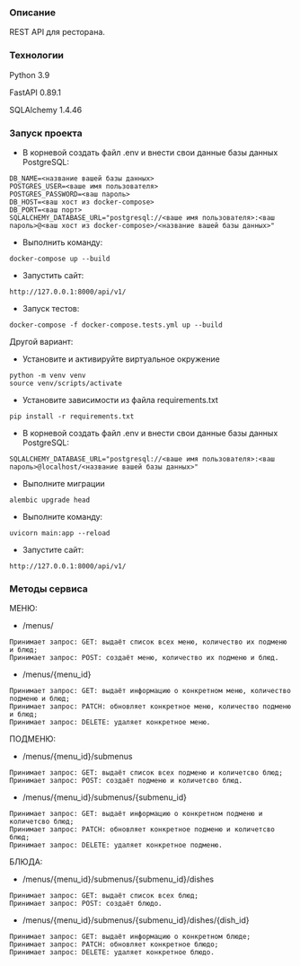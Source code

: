 ### Описание
REST API для ресторана.
### Технологии
Python 3.9

FastAPI 0.89.1

SQLAlchemy 1.4.46
### Запуск проекта 
- В корневой создать файл .env и внести свои данные базы данных PostgreSQL:
```
DB_NAME=<название вашей базы данных>
POSTGRES_USER=<ваше имя пользователя>
POSTGRES_PASSWORD=<ваш пароль>
DB_HOST=<ваш хост из docker-compose>
DB_PORT=<ваш порт>
SQLALCHEMY_DATABASE_URL="postgresql://<ваше имя пользователя>:<ваш пароль>@<ваш хост из docker-compose>/<название вашей базы данных>"
```
- Выполнить команду:
```
docker-compose up --build
```
- Запустить сайт:
```
http://127.0.0.1:8000/api/v1/
```
- Запуск тестов:
```
docker-compose -f docker-compose.tests.yml up --build
```

Другой вариант:
- Установите и активируйте виртуальное окружение
```
python -m venv venv
source venv/scripts/activate
``` 
- Установите зависимости из файла requirements.txt
```
pip install -r requirements.txt
``` 
- В корневой создать файл .env и внести свои данные базы данных PostgreSQL:
```
SQLALCHEMY_DATABASE_URL="postgresql://<ваше имя пользователя>:<ваш пароль>@localhost/<название вашей базы данных>"
```
- Выполните миграции
```
alembic upgrade head
``` 
- Выполните команду:
```
uvicorn main:app --reload
```
- Запустите сайт:
```
http://127.0.0.1:8000/api/v1/
```

### Методы сервиса
МЕНЮ:
- /menus/
```
Принимает запрос: GET: выдаёт список всех меню, количество их подменю и блюд;
Принимает запрос: POST: создаёт меню, количество их подменю и блюд.
```
- /menus/{menu_id}
```
Принимает запрос: GET: выдаёт информацию о конкретном меню, количество подменю и блюд;
Принимает запрос: PATCH: обновляет конкретное меню, количество подменю и блюд;
Принимает запрос: DELETE: удаляет конкретное меню.
```
ПОДМЕНЮ:
- /menus/{menu_id}/submenus
```
Принимает запрос: GET: выдаёт список всех подменю и количетсво блюд;
Принимает запрос: POST: создаёт подменю и количетсво блюд.
```
- /menus/{menu_id}/submenus/{submenu_id}
```
Принимает запрос: GET: выдаёт информацию о конкретном подменю и количетсво блюд;
Принимает запрос: PATCH: обновляет конкретное подменю и количетсво блюд;
Принимает запрос: DELETE: удаляет конкретное подменю.
```
БЛЮДА:
- /menus/{menu_id}/submenus/{submenu_id}/dishes
```
Принимает запрос: GET: выдаёт список всех блюд;
Принимает запрос: POST: создаёт блюдо.
```
- /menus/{menu_id}/submenus/{submenu_id}/dishes/{dish_id}
```
Принимает запрос: GET: выдаёт информацию о конкретном блюде;
Принимает запрос: PATCH: обновляет конкретное блюдо;
Принимает запрос: DELETE: удаляет конкретное блюдо.